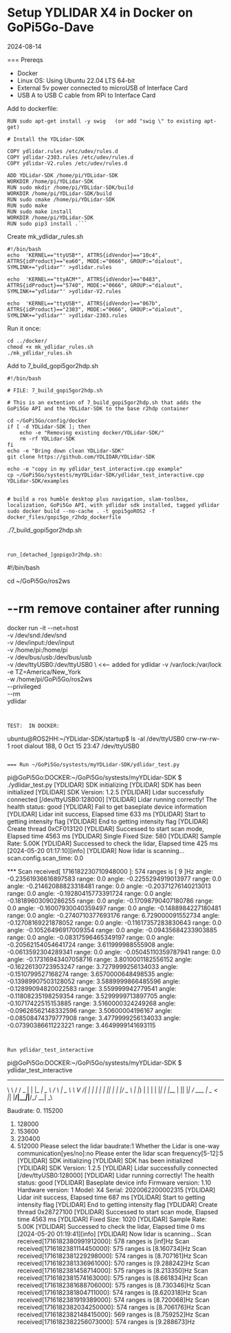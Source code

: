 # Setup YDLIDAR X4 in Docker on GoPi5Go-Dave

2024-08-14


=== Prereqs
- Docker  
- Linux OS: Using Ubuntu 22.04 LTS 64-bit  
- External 5v power connected to microUSB of Interface Card  
- USB A to USB C cable from RPi to Interface Card  



Add to dockerfile: 
```
RUN sudo apt-get install -y swig   (or add "swig \" to existing apt-get)
 
# Install the YDLidar-SDK

COPY ydlidar.rules /etc/udev/rules.d
COPY ydlidar-2303.rules /etc/udev/rules.d
COPY ydlidar-V2.rules /etc/udev/rules.d

ADD YDLidar-SDK /home/pi/YDLidar-SDK
WORKDIR /home/pi/YDLidar-SDK
RUN sudo mkdir /home/pi/YDLidar-SDK/build
WORKDIR /home/pi/YDLidar-SDK/build
RUN sudo cmake /home/pi/YDLidar-SDK
RUN sudo make
RUN sudo make install
WORKDIR /home/pi/YDLidar-SDK
RUN sudo pip3 install .```
```

Create mk_ydlidar_rules.sh
```
#!/bin/bash
echo  'KERNEL=="ttyUSB*", ATTRS{idVendor}=="10c4", ATTRS{idProduct}=="ea60", MODE:="0666", GROUP:="dialout",  SYMLINK+="ydlidar"' >ydlidar.rules

echo  'KERNEL=="ttyACM*", ATTRS{idVendor}=="0483", ATTRS{idProduct}=="5740", MODE:="0666", GROUP:="dialout",  SYMLINK+="ydlidar"' >ydlidar-V2.rules

echo  'KERNEL=="ttyUSB*", ATTRS{idVendor}=="067b", ATTRS{idProduct}=="2303", MODE:="0666", GROUP:="dialout",  SYMLINK+="ydlidar"' >ydlidar-2303.rules
```

Run it once:
```
cd ../docker/
chmod +x mk_ydlidar_rules.sh
./mk_ydlidar_rules.sh
```



Add to 7_build_gopi5gor2hdp.sh
```
#!/bin/bash

# FILE: 7_build_gopi5gor2hdp.sh

# This is an extention of 7_build_gopi5gor2hdp.sh that adds the GoPi5Go API and the YDLidar-SDK to the base r2hdp container

cd ~/GoPi5Go/config/docker
if [ -d YDLidar-SDK ]; then
    echo -e "Removing existing docker/YDLidar-SDK/" 
    rm -rf YDLidar-SDK
fi
echo -e "Bring down clean YDLidar-SDK"
git clone https://github.com/YDLIDAR/YDLidar-SDK

echo -e "copy in my ydlidar_test_interactive.cpp example"
cp ~/GoPi5Go/systests/myYDLidar-SDK/ydlidar_test_interactive.cpp YDLidar-SDK/examples


# build a ros humble desktop plus navigation, slam-toolbox, localization, GoPi5Go API, with ydlidar sdk installed, tagged ydlidar
sudo docker build --no-cache . -t gopi5goROS2 -f docker_files/gopi5go_r2hdp_dockerfile

```

./7_build_gopi5gor2hdp.sh
```


run_[detached_]gopigo3r2hdp.sh:
```
#!/bin/bash

cd ~/GoPi5Go/ros2ws
# --rm    remove container after running

docker run -it --net=host \
 -v /dev/snd:/dev/snd \
 -v /dev/input:/dev/input \
 -v /home/pi:/home/pi \
 -v /dev/bus/usb:/dev/bus/usb \
 -v /dev/ttyUSB0:/dev/ttyUSB0 \           <<-- added for ydlidar
 -v /var/lock:/var/lock  \
 -e TZ=America/New_York \
 -w /home/pi/GoPi5Go/ros2ws \
 --privileged \
 --rm \
 ydlidar

```


TEST:  IN DOCKER:
```
ubuntu@ROS2HH:~/YDLidar-SDK/startup$ ls -al /dev/ttyUSB0
crw-rw-rw- 1 root dialout 188, 0 Oct 15 23:47 /dev/ttyUSB0
```

=== Run ~/GoPi5Go/systests/myYDLidar-SDK/ydlidar_test.py

```
pi@GoPi5Go:DOCKER:~/GoPi5Go/systests/myYDLidar-SDK $ ./ydlidar_test.py 
[YDLIDAR] SDK initializing
[YDLIDAR] SDK has been initialized
[YDLIDAR] SDK Version: 1.2.5
[YDLIDAR] Lidar successfully connected [/dev/ttyUSB0:128000]
[YDLIDAR] Lidar running correctly! The health status: good
[YDLIDAR] Fail to get baseplate device information
[YDLIDAR] Lidar init success, Elapsed time 633 ms
[YDLIDAR] Start to getting intensity flag
[YDLIDAR] End to getting intensity flag
[YDLIDAR] Create thread 0xCF013120
[YDLIDAR] Successed to start scan mode, Elapsed time 4563 ms
[YDLIDAR] Single Fixed Size: 580
[YDLIDAR] Sample Rate: 5.00K
[YDLIDAR] Successed to check the lidar, Elapsed time 425 ms
[2024-05-20 01:17:10][info] [YDLIDAR] Now lidar is scanning...
scan.config.scan_time: 0.0


*** Scan received[ 1716182230710948000 ]: 574 ranges is [ 9 ]Hz
angle: -0.23561936616897583  range:  0.0
angle: -0.2255294919013977  range:  0.0
angle: -0.21462088823318481  range:  0.0
angle: -0.20371276140213013  range:  0.0
angle: -0.19280415773391724  range:  0.0
angle: -0.18189603090286255  range:  0.0
angle: -0.17098790407180786  range:  0.0
angle: -0.16007930040359497  range:  0.0
angle: -0.1488984227180481  range:  0.0
angle: -0.2740710377693176  range:  6.729000091552734
angle: -0.12708169221878052  range:  0.0
angle: -0.11617357283830643  range:  0.0
angle: -0.10526496917009354  range:  0.0
angle: -0.09435684233903885  range:  0.0
angle: -0.08317596465349197  range:  0.0
angle: -0.20562154054641724  range:  3.611999988555908
angle: -0.0613592304289341  range:  0.0
angle: -0.05045110359787941  range:  0.0
angle: -0.17316943407058716  range:  3.8010001182556152
angle: -0.16226130723953247  range:  3.7279999256134033
angle: -0.1510799527168274  range:  3.6570000648498535
angle: -0.13989907503128052  range:  3.5889999866485596
angle: -0.12899094820022583  range:  3.559999942779541
angle: -0.11808235198259354  range:  3.5299999713897705
angle: -0.10717422515153885  range:  3.5160000324249268
angle: -0.09626562148332596  range:  3.50600004196167
angle: -0.08508474379777908  range:  3.4779999256134033
angle: -0.07390386611223221  range:  3.4649999141693115
```


Run ydlidar_test_interactive 
```
pi@GoPi5Go:DOCKER:~/GoPi5Go/systests/myYDLidar-SDK $ ydlidar_test_interactive 
__   ______  _     ___ ____    _    ____  
\ \ / /  _ \| |   |_ _|  _ \  / \  |  _ \ 
 \ V /| | | | |    | || | | |/ _ \ | |_) | 
  | | | |_| | |___ | || |_| / ___ \|  _ <  
  |_| |____/|_____|___|____/_/   \_\_| \_\ 

Baudrate:
0. 115200
1. 128000
2. 153600
3. 230400
4. 512000
Please select the lidar baudrate:1
Whether the Lidar is one-way communication[yes/no]:no
Please enter the lidar scan frequency[5-12]:5
[YDLIDAR] SDK initializing
[YDLIDAR] SDK has been initialized
[YDLIDAR] SDK Version: 1.2.5
[YDLIDAR] Lidar successfully connected [/dev/ttyUSB0:128000]
[YDLIDAR] Lidar running correctly! The health status: good
[YDLIDAR] Baseplate device info
Firmware version: 1.10
Hardware version: 1
Model: X4
Serial: 2020062200002315
[YDLIDAR] Lidar init success, Elapsed time 687 ms
[YDLIDAR] Start to getting intensity flag
[YDLIDAR] End to getting intensity flag
[YDLIDAR] Create thread 0x28727100
[YDLIDAR] Successed to start scan mode, Elapsed time 4563 ms
[YDLIDAR] Fixed Size: 1020
[YDLIDAR] Sample Rate: 5.00K
[YDLIDAR] Successed to check the lidar, Elapsed time 0 ms
[2024-05-20 01:19:41][info] [YDLIDAR] Now lidar is scanning...
Scan received[1716182380991912000]: 578 ranges is [inf]Hz
Scan received[1716182381114450000]: 575 ranges is [8.160734]Hz
Scan received[1716182381229298000]: 574 ranges is [8.707161]Hz
Scan received[1716182381336961000]: 570 ranges is [9.288242]Hz
Scan received[1716182381458714000]: 575 ranges is [8.213350]Hz
Scan received[1716182381574163000]: 575 ranges is [8.661834]Hz
Scan received[1716182381688706000]: 575 ranges is [8.730346]Hz
Scan received[1716182381804711000]: 574 ranges is [8.620318]Hz
Scan received[1716182381919389000]: 574 ranges is [8.720068]Hz
Scan received[1716182382034250000]: 574 ranges is [8.706176]Hz
Scan received[1716182382148415000]: 569 ranges is [8.759252]Hz
Scan received[1716182382256073000]: 574 ranges is [9.288673]Hz
```





